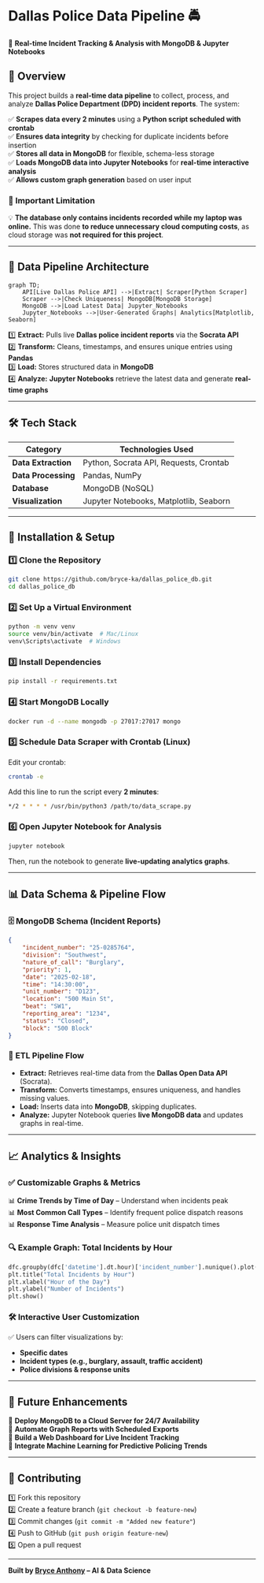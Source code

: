 # **Dallas Police Data Pipeline 🚔**  
🚀 **Real-time Incident Tracking & Analysis with MongoDB & Jupyter Notebooks**  

## **📌 Overview**  
This project builds a **real-time data pipeline** to collect, process, and analyze **Dallas Police Department (DPD) incident reports**. The system:  

✅ **Scrapes data every 2 minutes** using a **Python script scheduled with crontab**  
✅ **Ensures data integrity** by checking for duplicate incidents before insertion  
✅ **Stores all data in MongoDB** for flexible, schema-less storage  
✅ **Loads MongoDB data into Jupyter Notebooks** for **real-time interactive analysis**  
✅ **Allows custom graph generation** based on user input  

### **🛑 Important Limitation**  
💡 **The database only contains incidents recorded while my laptop was online.** This was done **to reduce unnecessary cloud computing costs**, as cloud storage was **not required for this project**.  

---

## **📂 Data Pipeline Architecture**  

```mermaid
graph TD;
    API[Live Dallas Police API] -->|Extract| Scraper[Python Scraper]
    Scraper -->|Check Uniqueness| MongoDB[MongoDB Storage]
    MongoDB -->|Load Latest Data| Jupyter_Notebooks
    Jupyter_Notebooks -->|User-Generated Graphs| Analytics[Matplotlib, Seaborn]
```

1️⃣ **Extract:** Pulls live **Dallas police incident reports** via the **Socrata API**  
2️⃣ **Transform:** Cleans, timestamps, and ensures unique entries using **Pandas**  
3️⃣ **Load:** Stores structured data in **MongoDB**  
4️⃣ **Analyze:** **Jupyter Notebooks** retrieve the latest data and generate **real-time graphs**  

---

## **🛠️ Tech Stack**  

| Category           | Technologies Used |
|--------------------|------------------|
| **Data Extraction** | Python, Socrata API, Requests, Crontab |
| **Data Processing** | Pandas, NumPy |
| **Database** | MongoDB (NoSQL) |
| **Visualization** | Jupyter Notebooks, Matplotlib, Seaborn |

---

## **🚀 Installation & Setup**  

### **1️⃣ Clone the Repository**  
```bash
git clone https://github.com/bryce-ka/dallas_police_db.git
cd dallas_police_db
```

### **2️⃣ Set Up a Virtual Environment**  
```bash
python -m venv venv
source venv/bin/activate  # Mac/Linux
venv\Scripts\activate  # Windows
```

### **3️⃣ Install Dependencies**  
```bash
pip install -r requirements.txt
```

### **4️⃣ Start MongoDB Locally**  
```bash
docker run -d --name mongodb -p 27017:27017 mongo
```

### **5️⃣ Schedule Data Scraper with Crontab (Linux)**  
Edit your crontab:  
```bash
crontab -e
```
Add this line to run the script every **2 minutes**:  
```bash
*/2 * * * * /usr/bin/python3 /path/to/data_scrape.py
```

### **6️⃣ Open Jupyter Notebook for Analysis**  
```bash
jupyter notebook
```
Then, run the notebook to generate **live-updating analytics graphs**.  

---

## **📊 Data Schema & Pipeline Flow**  

### **🗄 MongoDB Schema (Incident Reports)**
```json
{
    "incident_number": "25-0285764",
    "division": "Southwest",
    "nature_of_call": "Burglary",
    "priority": 1,
    "date": "2025-02-18",
    "time": "14:30:00",
    "unit_number": "D123",
    "location": "500 Main St",
    "beat": "SW1",
    "reporting_area": "1234",
    "status": "Closed",
    "block": "500 Block"
}
```

### **📡 ETL Pipeline Flow**  
- **Extract:** Retrieves real-time data from the **Dallas Open Data API** (Socrata).  
- **Transform:** Converts timestamps, ensures uniqueness, and handles missing values.  
- **Load:** Inserts data into **MongoDB**, skipping duplicates.  
- **Analyze:** Jupyter Notebook queries **live MongoDB data** and updates graphs in real-time.  

---

## **📈 Analytics & Insights**  

### **✅ Customizable Graphs & Metrics**  
📊 **Crime Trends by Time of Day** – Understand when incidents peak  
📊 **Most Common Call Types** – Identify frequent police dispatch reasons  
📊 **Response Time Analysis** – Measure police unit dispatch times  

### **🔍 Example Graph: Total Incidents by Hour**  
```python
dfc.groupby(dfc['datetime'].dt.hour)['incident_number'].nunique().plot(kind='bar')
plt.title("Total Incidents by Hour")
plt.xlabel("Hour of the Day")
plt.ylabel("Number of Incidents")
plt.show()
```

### **🛠️ Interactive User Customization**  
✅ Users can filter visualizations by:  
- **Specific dates**  
- **Incident types (e.g., burglary, assault, traffic accident)**  
- **Police divisions & response units**  

---

## **📅 Future Enhancements**  
🔹 **Deploy MongoDB to a Cloud Server for 24/7 Availability**  
🔹 **Automate Graph Reports with Scheduled Exports**  
🔹 **Build a Web Dashboard for Live Incident Tracking**  
🔹 **Integrate Machine Learning for Predictive Policing Trends**  

---

## **🤝 Contributing**  
1️⃣ Fork this repository  
2️⃣ Create a feature branch (`git checkout -b feature-new`)  
3️⃣ Commit changes (`git commit -m "Added new feature"`)  
4️⃣ Push to GitHub (`git push origin feature-new`)  
5️⃣ Open a pull request  

---


**Built by [Bryce Anthony](https://www.linkedin.com/in/bryce-anthony/) – AI & Data Science**  
